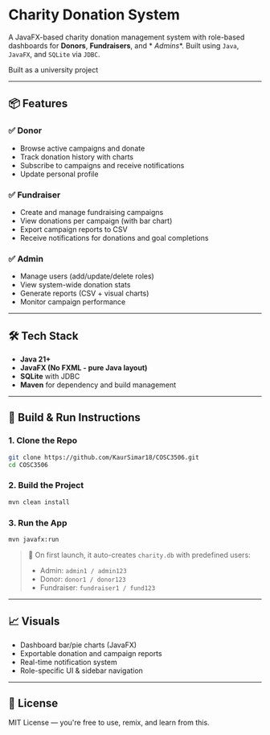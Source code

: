 # Charity Donation System

A JavaFX-based charity donation management system with role-based dashboards for **Donors**, **Fundraisers**, and *
*Admins**. Built using `Java`, `JavaFX`, and `SQLite` via `JDBC`.

Built as a university project

---

## 📦 Features

### ✅ Donor

- Browse active campaigns and donate
- Track donation history with charts
- Subscribe to campaigns and receive notifications
- Update personal profile

### ✅ Fundraiser

- Create and manage fundraising campaigns
- View donations per campaign (with bar chart)
- Export campaign reports to CSV
- Receive notifications for donations and goal completions

### ✅ Admin

- Manage users (add/update/delete roles)
- View system-wide donation stats
- Generate reports (CSV + visual charts)
- Monitor campaign performance

---

## 🛠️ Tech Stack

- **Java 21+**
- **JavaFX (No FXML - pure Java layout)**
- **SQLite** with JDBC
- **Maven** for dependency and build management

---

## 🚀 Build & Run Instructions

### 1. Clone the Repo

```bash
git clone https://github.com/KaurSimar18/COSC3506.git
cd COSC3506
```

### 2. Build the Project

```bash
mvn clean install
```

### 3. Run the App

```bash
mvn javafx:run
```

> 🔐 On first launch, it auto-creates `charity.db` with predefined users:
> - Admin: `admin1 / admin123`
> - Donor: `donor1 / donor123`
> - Fundraiser: `fundraiser1 / fund123`

---

## 📈 Visuals

- Dashboard bar/pie charts (JavaFX)
- Exportable donation and campaign reports
- Real-time notification system
- Role-specific UI & sidebar navigation

---

## 📄 License

MIT License — you're free to use, remix, and learn from this.

